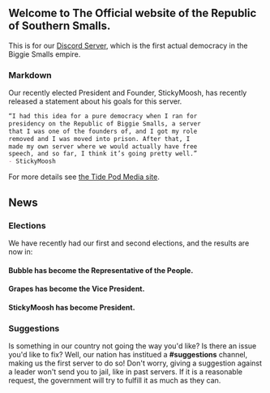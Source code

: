 ## Welcome to The Official website of the Republic of Southern Smalls.

This is for our [Discord Server](https://discord.gg/B9qtuwY), which is the first actual democracy in the Biggie Smalls empire.

### Markdown

Our recently elected President and Founder, StickyMoosh, has recently released a statement about his goals for this server.

```markdown
“I had this idea for a pure democracy when I ran for 
presidency on the Republic of Biggie Smalls, a server 
that I was one of the founders of, and I got my role 
removed and I was moved into prison. After that, I 
made my own server where we would actually have free 
speech, and so far, I think it’s going pretty well.”
- StickyMoosh
```

For more details see [the Tide Pod Media site](https://tidepodmedia.github.io/).

## News

### Elections

We have recently had our first and second elections, and the results are now in:
#### Bubble has become the Representative of the People.
#### Grapes has become the Vice President.
#### StickyMoosh has become President.

### Suggestions

Is something in our country not going the way you'd like? Is there an issue you'd like to fix? Well, our nation has institued a **#suggestions** channel, making us the first server to do so!
Don't worry, giving a suggestion against a leader won't send you to jail, like in past servers. If it is a reasonable request, the government will try to fulfill it as much as they can. 
